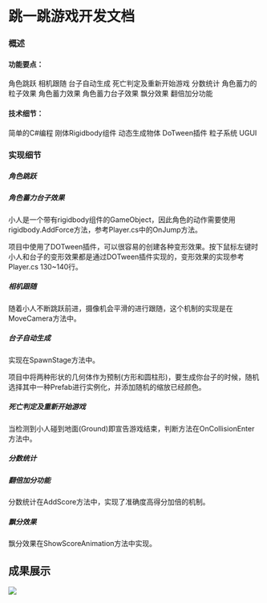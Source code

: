 # 跳一跳游戏开发文档
### 概述

#### 功能要点：
角色跳跃
相机跟随
台子自动生成
死亡判定及重新开始游戏
分数统计
角色蓄力的粒子效果
角色蓄力效果
角色蓄力台子效果
飘分效果
翻倍加分功能
#### 技术细节：
简单的C#编程
刚体Rigidbody组件
动态生成物体
DoTween插件
粒子系统
UGUI

### 实现细节
##### 角色跳跃
##### 角色蓄力台子效果

小人是一个带有rigidbody组件的GameObject，因此角色的动作需要使用rigidbody.AddForce方法，参考Player.cs中的OnJump方法。

项目中使用了DOTween插件，可以很容易的创建各种变形效果。按下鼠标左键时小人和台子的变形效果都是通过DOTween插件实现的，变形效果的实现参考Player.cs 130~140行。

##### 相机跟随

随着小人不断跳跃前进，摄像机会平滑的进行跟随，这个机制的实现是在MoveCamera方法中。
##### 台子自动生成

实现在SpawnStage方法中。

项目中将两种形状的几何体作为预制(方形和圆柱形)，要生成你台子的时候，随机选择其中一种Prefab进行实例化，并添加随机的缩放已经颜色。

##### 死亡判定及重新开始游戏

当检测到小人碰到地面(Ground)即宣告游戏结束，判断方法在OnCollisionEnter方法中。

##### 分数统计
##### 翻倍加分功能
分数统计在AddScore方法中，实现了准确度高得分加倍的机制。
##### 飘分效果
飘分效果在ShowScoreAnimation方法中实现。


## 成果展示


![](https://github.com/uramllem/tiyti/blob/master/JumpJump/%E5%B1%95%E7%A4%BA.gif)
